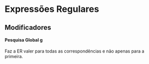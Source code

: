 # Expressões Regulares

## Modificadores

#### Pesquisa Global g

Faz a ER valer para todas as correspondências e não apenas para a primeira.

~~~javascript

~~~
